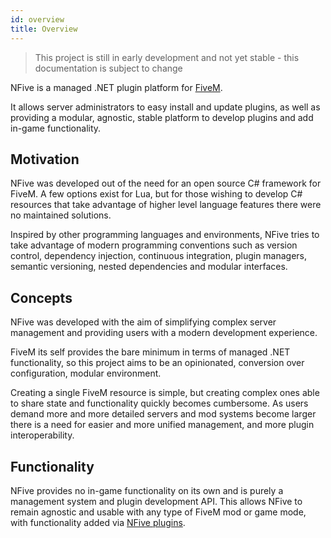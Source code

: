 ```yaml
---
id: overview
title: Overview
---
```


> This project is still in early development and not yet stable - this documentation is subject to change

NFive is a managed .NET plugin platform for [FiveM](https://fivem.net/).

It allows server administrators to easy install and update plugins, as well as providing a modular, agnostic, stable  platform to develop plugins and add in-game functionality.

## Motivation

NFive was developed out of the need for an open source C# framework for FiveM. A few options exist for Lua, but for those wishing to develop C# resources that take advantage of higher level language features there were no maintained solutions.

Inspired by other programming languages and environments, NFive tries to take advantage of modern programming conventions such as version control, dependency injection, continuous integration, plugin managers, semantic versioning, nested dependencies and modular interfaces.

## Concepts

NFive was developed with the aim of simplifying complex server management and providing users with a modern development experience.

FiveM its self provides the bare minimum in terms of managed .NET functionality, so this project aims to be an opinionated, conversion over configuration, modular environment.

Creating a single FiveM resource is simple, but creating complex ones able to share state and functionality quickly becomes cumbersome. As users demand more and more detailed servers and mod systems become larger there is a need for easier and more unified management, and more plugin interoperability.

## Functionality

NFive provides no in-game functionality on its own and is purely a management system and plugin development API. This allows NFive to remain agnostic and usable with any type of FiveM mod or game mode, with functionality added via [NFive plugins](https://hub.nfive.io/).
